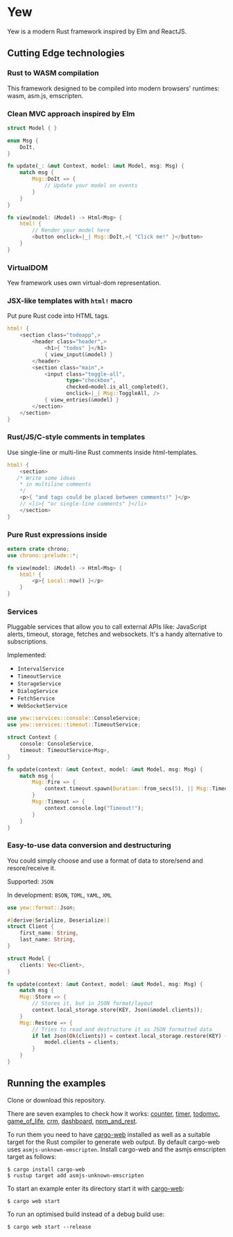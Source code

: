 # Yew

Yew is a modern Rust framework inspired by Elm and ReactJS.

## Cutting Edge technologies

### Rust to WASM compilation

This framework designed to be compiled into modern browsers' runtimes: wasm, asm.js, emscripten.

### Clean MVC approach inspired by Elm

```rust
struct Model { }

enum Msg {
    DoIt,
}

fn update(_: &mut Context, model: &mut Model, msg: Msg) {
    match msg {
        Msg::DoIt => {
            // Update your model on events
        }
    }
}

fn view(model: &Model) -> Html<Msg> {
    html! {
        // Render your model here
        <button onclick=|_| Msg::DoIt,>{ "Click me!" }</button>
    }
}
```

### VirtualDOM

Yew framework uses own virtual-dom representation.

### JSX-like templates with `html!` macro

Put pure Rust code into HTML tags.

```rust
html! {
    <section class="todoapp",>
        <header class="header",>
            <h1>{ "todos" }</h1>
            { view_input(&model) }
        </header>
        <section class="main",>
            <input class="toggle-all",
                   type="checkbox",
                   checked=model.is_all_completed(),
                   onclick=|_| Msg::ToggleAll, />
            { view_entries(&model) }
        </section>
    </section>
}
```

### Rust/JS/C-style comments in templates

Use single-line or multi-line Rust comments inside html-templates.

```rust
html! {
    <section>
   /* Write some ideas
    * in multiline comments
    */
    <p>{ "and tags could be placed between comments!" }</p>
    // <li>{ "or single-line comments" }</li>
    </section>
}
```

### Pure Rust expressions inside

```rust
extern crate chrono;
use chrono::prelude::*;

fn view(model: &Model) -> Html<Msg> {
    html! {
        <p>{ Local::now() }</p>
    }
}
```

### Services

Pluggable services that allow you to call external APIs like:
JavaScript alerts, timeout, storage, fetches and websockets.
It's a handy alternative to subscriptions.

Implemented:
* `IntervalService`
* `TimeoutService`
* `StorageService`
* `DialogService`
* `FetchService`
* `WebSocketService`

```rust
use yew::services::console::ConsoleService;
use yew::services::timeout::TimeoutService;

struct Context {
    console: ConsoleService,
    timeout: TimeoutService<Msg>,
}

fn update(context: &mut Context, model: &mut Model, msg: Msg) {
    match msg {
        Msg::Fire => {
            context.timeout.spawn(Duration::from_secs(5), || Msg::Timeout);
        }
        Msg::Timeout => {
            context.console.log("Timeout!");
        }
    }
}
```

### Easy-to-use data conversion and destructuring

You could simply choose and use a format of data to store/send and resore/receive it.

Supported: `JSON`

In development: `BSON`, `TOML`, `YAML`, `XML`

```rust
use yew::format::Json;

#[derive(Serialize, Deserialize)]
struct Client {
    first_name: String,
    last_name: String,
}

struct Model {
    clients: Vec<Client>,
}

fn update(context: &mut Context, model: &mut Model, msg: Msg) {
    match msg {
    Msg::Store => {
        // Stores it, but in JSON format/layout
        context.local_storage.store(KEY, Json(&model.clients));
    }
    Msg::Restore => {
        // Tries to read and destructure it as JSON formatted data
        if let Json(Ok(clients)) = context.local_storage.restore(KEY) {
            model.clients = clients;
        }
    }
}
```

## Running the examples

Clone or download this repository.

There are seven examples to check how it works:
[counter], [timer], [todomvc], [game_of_life], [crm], [dashboard], [npm_and_rest].

To run them you need to have [cargo-web] installed as well as a suitable target
for the Rust compiler to generate web output. By default cargo-web uses
`asmjs-unknown-emscripten`. Install cargo-web and the asmjs emscripten target
as follows:

    $ cargo install cargo-web
    $ rustup target add asmjs-unknown-emscripten

To start an example enter its directory start it with [cargo-web]:

    $ cargo web start

To run an optimised build instead of a debug build use:

    $ cargo web start --release


[counter]: examples/counter
[timer]: examples/timer
[todomvc]: examples/todomvc
[game_of_life]: examples/game_of_life
[crm]: examples/crm
[dashboard]: examples/dashboard
[npm_and_rest]: examples/npm_and_rest
[cargo-web]: https://github.com/koute/cargo-web
